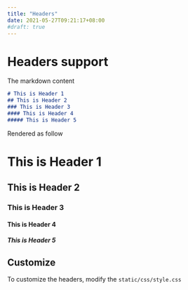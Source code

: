 ```yaml
---
title: "Headers"
date: 2021-05-27T09:21:17+08:00
#draft: true
---
```


# Headers support

The markdown content

```markdown
# This is Header 1
## This is Header 2
### This is Header 3
#### This is Header 4
##### This is Header 5
```

Rendered as follow

# This is Header 1
## This is Header 2
### This is Header 3
#### This is Header 4
##### This is Header 5

## Customize

To customize the headers, modify the `static/css/style.css`

